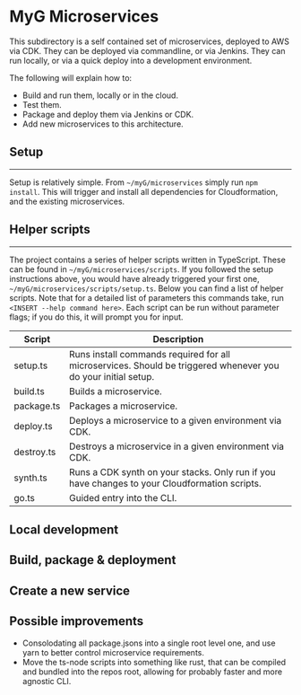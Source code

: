 # MyG Microservices

This subdirectory is a self contained set of microservices, deployed to AWS via CDK. They can be deployed via commandline, or via Jenkins. They can run locally, or via a quick deploy into a development environment.

The following will explain how to:
- Build and run them, locally or in the cloud.
- Test them.
- Package and deploy them via Jenkins or CDK.
- Add new microservices to this architecture.

## Setup
----

Setup is relatively simple. From `~/myG/microservices` simply run `npm install`. This will trigger and install all dependencies for Cloudformation, and the existing microservices.

## Helper scripts
----

The project contains a series of helper scripts written in TypeScript. These can be found in `~/myG/microservices/scripts`. If you followed the setup instructions above, you would have already triggered your first one, `~/myG/microservices/scripts/setup.ts`.
Below you can find a list of helper scripts. Note that for a detailed list of parameters this commands take, run `<INSERT --help command here>`. Each script can be run without parameter flags; if you do this, it will prompt you for input.

| Script  | Description |
| ------------- | ------------- |
| setup.ts  | Runs install commands required for all microservices. Should be triggered whenever you do your initial setup. |
| build.ts  | Builds a microservice. |
| package.ts | Packages a microservice. |
| deploy.ts | Deploys a microservice to a given environment via CDK. |
| destroy.ts | Destroys a microservice in a given environment via CDK. |
| synth.ts | Runs a CDK synth on your stacks. Only run if you have changes to your Cloudformation scripts. |
| go.ts | Guided entry into the CLI. |

## Local development

## Build, package & deployment

## Create a new service

## Possible improvements

- Consolodating all package.jsons into a single root level one, and use yarn to better control microservice requirements.
- Move the ts-node scripts into something like rust, that can be compiled and bundled into the repos root, allowing for probably faster and more agnostic CLI.
